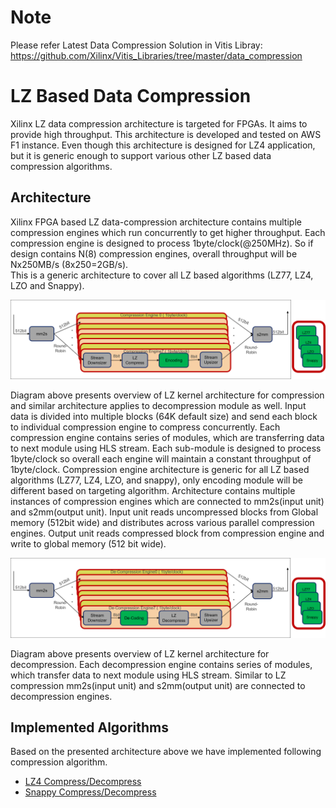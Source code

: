 # Note
Please refer Latest Data Compression Solution in Vitis Libray: https://github.com/Xilinx/Vitis_Libraries/tree/master/data_compression

# LZ Based Data Compression
Xilinx LZ data compression architecture is targeted for FPGAs.
It aims to provide high throughput. This architecture is developed and tested on AWS F1
instance. Even though this architecture is designed for LZ4 application, but it
is generic enough to support various other LZ based data compression algorithms.

## Architecture 

Xilinx FPGA based LZ data-compression architecture contains multiple
compression engines which run concurrently to get higher throughput.
Each compression engine is designed to process 1byte/clock(@250MHz). So if design
contains N(8) compression engines, overall throughput will be Nx250MB/s
(8x250=2GB/s).  
This is a generic architecture to cover all LZ based algorithms (LZ77, LZ4, LZO
and Snappy). 

![LZx compress select](./img/lzx_comp.png) <br />

Diagram above presents overview of LZ kernel architecture for compression and
similar architecture applies to decompression module as well. Input data is
divided into multiple blocks (64K default size) and send each block to individual
compression engine to compress concurrently. 
Each compression engine contains series of modules, which are transferring data to
next module using HLS stream. Each sub-module is designed to process 1byte/clock
so overall each engine will maintain a constant throughput of 1byte/clock.
Compression engine architecture is generic for all LZ based algorithms (LZ77, LZ4,
LZO, and snappy), only encoding module will be different based on targeting
algorithm.
Architecture contains multiple instances of compression engines which are
connected to mm2s(input unit) and s2mm(output unit). Input unit reads
uncompressed blocks from Global memory (512bit wide) and distributes across
various parallel compression engines. Output unit reads compressed block from
compression engine and write to global memory (512 bit wide). 

![LZx decompress select](./img/lzx_decomp.png) <br />

Diagram above presents overview of LZ kernel architecture for decompression.
Each decompression engine contains series of modules, which transfer
data to next module using HLS stream. Similar to LZ compression mm2s(input
unit) and s2mm(output unit) are connected to decompression engines.

## Implemented Algorithms

Based on the presented architecture above we have implemented following compression algorithm.

* [LZ4 Compress/Decompress](https://github.com/Xilinx/Applications/tree/master/data_compression/xil_lz4)
* [Snappy Compress/Decompress](https://github.com/Xilinx/Applications/tree/master/data_compression/xil_snappy)


